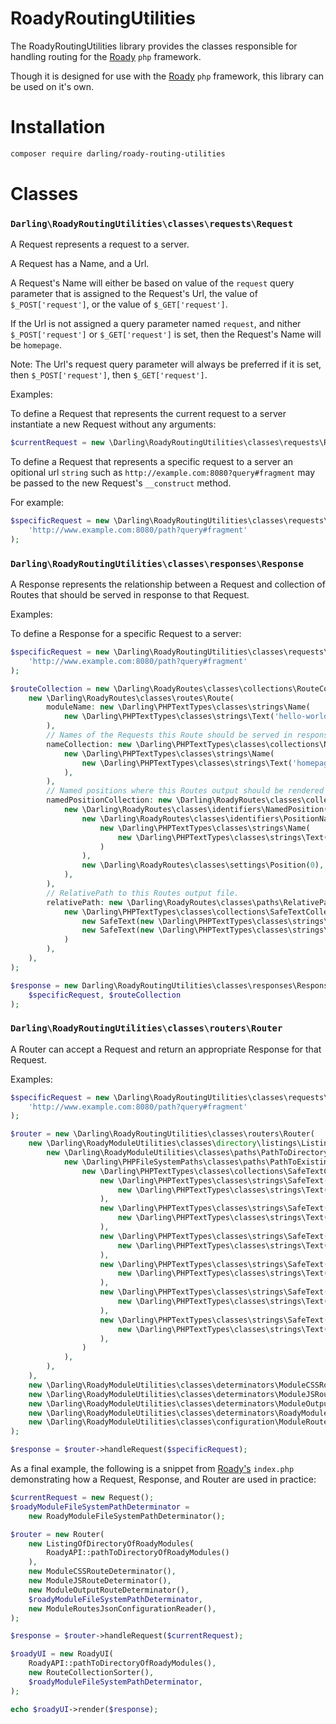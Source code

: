 # RoadyRoutingUtilities

The RoadyRoutingUtilities library provides the classes responsible
for handling routing for the [Roady](https://github.com/sevidmusic/roady)
`php` framework.

Though it is designed for use with the [Roady](https://github.com/sevidmusic/roady)
`php` framework, this library can be used on it's own.


# Installation

```sh
composer require darling/roady-routing-utilities
```

# Classes

### `Darling\RoadyRoutingUtilities\classes\requests\Request`

A Request represents a request to a server.

A Request has a Name, and a Url.

A Request's Name will either be based on value of the `request`
query parameter that is assigned to the Request's Url, the value
of `$_POST['request']`, or the value of `$_GET['request']`.

If the Url is not assigned a query parameter named `request`, and
nither `$_POST['request']` or `$_GET['request']` is set, then
the Request's Name will be `homepage`.

Note: The Url's request query parameter will always be preferred if
it is set, then `$_POST['request']`, then `$_GET['request']`.

Examples:

To define a Request that represents the current request to a server
instantiate a new Request without any arguments:

```php
$currentRequest = new \Darling\RoadyRoutingUtilities\classes\requests\Request();
```

To define a Request that represents a specific request to a server an
opitional url `string` such as `http://example.com:8080?query#fragment`
may be passed to the new Request's `__construct` method.

For example:

```php
$specificRequest = new \Darling\RoadyRoutingUtilities\classes\requests\Request(
    'http://www.example.com:8080/path?query#fragment'
);
```

### `Darling\RoadyRoutingUtilities\classes\responses\Response`

A Response represents the relationship between a Request and collection
of Routes that should be served in response to that Request.

Examples:

To define a Response for a specific Request to a server:

```php
$specificRequest = new \Darling\RoadyRoutingUtilities\classes\requests\Request(
    'http://www.example.com:8080/path?query#fragment'
);

$routeCollection = new \Darling\RoadyRoutes\classes\collections\RouteCollection(
    new \Darling\RoadyRoutes\classes\routes\Route(
        moduleName: new \Darling\PHPTextTypes\classes\strings\Name(
            new \Darling\PHPTextTypes\classes\strings\Text('hello-world'),
        ),
        // Names of the Requests this Route should be served in response to.
        nameCollection: new \Darling\PHPTextTypes\classes\collections\NameCollection(
            new \Darling\PHPTextTypes\classes\strings\Name(
                new \Darling\PHPTextTypes\classes\strings\Text('homepage'),
            ),
        ),
        // Named positions where this Routes output should be rendered by Roady's UI.
        namedPositionCollection: new \Darling\RoadyRoutes\classes\collections\NamedPositionCollection(
            new \Darling\RoadyRoutes\classes\identifiers\NamedPosition(
                new \Darling\RoadyRoutes\classes\identifiers\PositionName(
                    new \Darling\PHPTextTypes\classes\strings\Name(
                        new \Darling\PHPTextTypes\classes\strings\Text('TargetPositionName'),
                    )
                ),
                new \Darling\RoadyRoutes\classes\settings\Position(0),
            ),
        ),
        // RelativePath to this Routes output file.
        relativePath: new \Darling\RoadyRoutes\classes\paths\RelativePath(
            new \Darling\PHPTextTypes\classes\collections\SafeTextCollection(
                new SafeText(new \Darling\PHPTextTypes\classes\strings\Text('output')),
                new SafeText(new \Darling\PHPTextTypes\classes\strings\Text('homepage.html')),
            )
        ),
    ),
);

$response = new Darling\RoadyRoutingUtilities\classes\responses\Response(
    $specificRequest, $routeCollection
);
```

### `Darling\RoadyRoutingUtilities\classes\routers\Router`

A Router can accept a Request and return an appropriate Response for
that Request.

Examples:

```php
$specificRequest = new \Darling\RoadyRoutingUtilities\classes\requests\Request(
    'http://www.example.com:8080/path?query#fragment'
);

$router = new \Darling\RoadyRoutingUtilities\classes\routers\Router(
    new \Darling\RoadyModuleUtilities\classes\directory\listings\ListingOfDirectoryOfRoadyModules(
        new \Darling\RoadyModuleUtilities\classes\paths\PathToDirectoryOfRoadyModules(
            new \Darling\PHPFileSystemPaths\classes\paths\PathToExistingDirectory(
                new \Darling\PHPTextTypes\classes\collections\SafeTextCollection(
                    new \Darling\PHPTextTypes\classes\strings\SafeText(
                        new \Darling\PHPTextTypes\classes\strings\Text('path'),
                    ),
                    new \Darling\PHPTextTypes\classes\strings\SafeText(
                        new \Darling\PHPTextTypes\classes\strings\Text('to'),
                    ),
                    new \Darling\PHPTextTypes\classes\strings\SafeText(
                        new \Darling\PHPTextTypes\classes\strings\Text('directory'),
                    ),
                    new \Darling\PHPTextTypes\classes\strings\SafeText(
                        new \Darling\PHPTextTypes\classes\strings\Text('of'),
                    ),
                    new \Darling\PHPTextTypes\classes\strings\SafeText(
                        new \Darling\PHPTextTypes\classes\strings\Text('roady'),
                    ),
                    new \Darling\PHPTextTypes\classes\strings\SafeText(
                        new \Darling\PHPTextTypes\classes\strings\Text('modules'),
                    ),
                )
            ),
        ),
    ),
    new \Darling\RoadyModuleUtilities\classes\determinators\ModuleCSSRouteDeterminator(),
    new \Darling\RoadyModuleUtilities\classes\determinators\ModuleJSRouteDeterminator(),
    new \Darling\RoadyModuleUtilities\classes\determinators\ModuleOutputRouteDeterminator(),
    new \Darling\RoadyModuleUtilities\classes\determinators\RoadyModuleFileSystemPathDeterminator(),
    new \Darling\RoadyModuleUtilities\classes\configuration\ModuleRoutesJsonConfigurationReader(),
);

$response = $router->handleRequest($specificRequest);
```

As a final example, the following is a snippet from [Roady's](https://github.com/sevidmusic/roady)
`index.php` demonstrating how a Request, Response, and
Router are used in practice:

```php
$currentRequest = new Request();
$roadyModuleFileSystemPathDeterminator =
    new RoadyModuleFileSystemPathDeterminator();

$router = new Router(
    new ListingOfDirectoryOfRoadyModules(
        RoadyAPI::pathToDirectoryOfRoadyModules()
    ),
    new ModuleCSSRouteDeterminator(),
    new ModuleJSRouteDeterminator(),
    new ModuleOutputRouteDeterminator(),
    $roadyModuleFileSystemPathDeterminator,
    new ModuleRoutesJsonConfigurationReader(),
);

$response = $router->handleRequest($currentRequest);

$roadyUI = new RoadyUI(
    RoadyAPI::pathToDirectoryOfRoadyModules(),
    new RouteCollectionSorter(),
    $roadyModuleFileSystemPathDeterminator,
);

echo $roadyUI->render($response);

```

